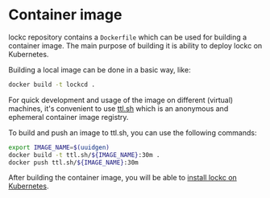 # Container image

lockc repository contains a `Dockerfile` which can be used for building a
container image. The main purpose of building it is ability to deploy lockc on
Kubernetes.

Building a local image can be done in a basic way, like:

```bash
docker build -t lockcd .
```

For quick development and usage of the image on different (virtual) machines,
it's convenient to use [ttl.sh](https://ttl.sh/) which is an anonymous and
ephemeral container image registry.

To build and push an image to ttl.sh, you can use the following commands:

```bash
export IMAGE_NAME=$(uuidgen)
docker build -t ttl.sh/${IMAGE_NAME}:30m .
docker push ttl.sh/${IMAGE_NAME}:30m
```

After building the container image, you will be able to
[install lockc on Kubernetes](../install/kubernetes.md).
